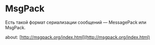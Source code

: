 # MsgPack

Есть такой формат сериализации сообщений — MessagePack или MsgPack.

about: [http://msgpack.org/index.html](http://msgpack.org/index.html)
